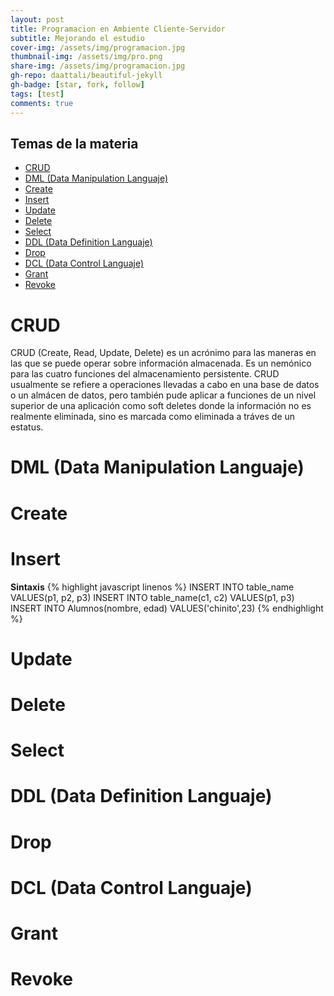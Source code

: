 ```yaml
---
layout: post
title: Programacion en Ambiente Cliente-Servidor
subtitle: Mejorando el estudio
cover-img: /assets/img/programacion.jpg
thumbnail-img: /assets/img/pro.png
share-img: /assets/img/programacion.jpg
gh-repo: daattali/beautiful-jekyll
gh-badge: [star, fork, follow]
tags: [test]
comments: true
---
```


## Temas de la materia


- [CRUD](#crud)
- [DML (Data Manipulation Languaje)](#data)
- [Create](#create)
- [Insert](#insert)
- [Update](#update)
- [Delete](#delete)
- [Select](#select)
- [DDL (Data Definition Languaje)](#ddl)
- [Drop](#drop)
- [DCL (Data Control Languaje)](#dcl)
- [Grant](#grant)
- [Revoke](#revoke)

# CRUD

CRUD (Create, Read, Update, Delete) es un acrónimo para las maneras en las que se puede operar sobre información almacenada. Es un nemónico para las cuatro funciones del almacenamiento persistente. CRUD usualmente se refiere a operaciones llevadas a cabo en una base de datos o un almácen de datos, pero también pude aplicar a funciones de un nivel superior de una aplicación como soft deletes donde la información no es realmente eliminada, sino es marcada como eliminada a tráves de un estatus.
# DML (Data Manipulation Languaje)
# Create
# Insert

**Sintaxis**
{% highlight javascript linenos %}
INSERT INTO table_name VALUES(p1, p2, p3)
INSERT INTO table_name(c1, c2) VALUES(p1, p3)
INSERT INTO Alumnos(nombre, edad) VALUES('chinito',23)
{% endhighlight %}

# Update
# Delete
# Select
# DDL (Data Definition Languaje)
# Drop
# DCL (Data Control Languaje)
# Grant
# Revoke
